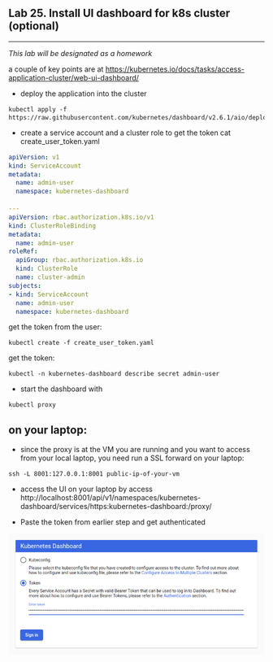 ## Lab 25. Install UI dashboard for k8s cluster (optional)
___

_This lab will be designated as a homework_

a couple of key points are at https://kubernetes.io/docs/tasks/access-application-cluster/web-ui-dashboard/


* deploy the application into the cluster
```
kubectl apply -f https://raw.githubusercontent.com/kubernetes/dashboard/v2.6.1/aio/deploy/recommended.yaml

```

* create a service account and a cluster role to get the token
cat create_user_token.yaml
```yaml
apiVersion: v1
kind: ServiceAccount
metadata:
  name: admin-user
  namespace: kubernetes-dashboard
  
---
apiVersion: rbac.authorization.k8s.io/v1
kind: ClusterRoleBinding
metadata:
  name: admin-user
roleRef:
  apiGroup: rbac.authorization.k8s.io
  kind: ClusterRole
  name: cluster-admin
subjects:
- kind: ServiceAccount
  name: admin-user
  namespace: kubernetes-dashboard
```
get the token from the user:
```
kubectl create -f create_user_token.yaml
```
get the token:

```
kubectl -n kubernetes-dashboard describe secret admin-user
```

* start the dashboard with
```
kubectl proxy
```
## on your laptop:
* since the proxy is at the VM you are running and you want to access from your local laptop, you need run a SSL forward on your laptop:
```
ssh -L 8001:127.0.0.1:8001 public-ip-of-your-vm
```

* access the UI on your laptop by access 
 http://localhost:8001/api/v1/namespaces/kubernetes-dashboard/services/https:kubernetes-dashboard:/proxy/
 
* Paste the token from earlier step and get authenticated

![dashboard](https://github.com/alexchenuw/devopslabs/blob/main/Lab-25/k8sdashboard.png)

